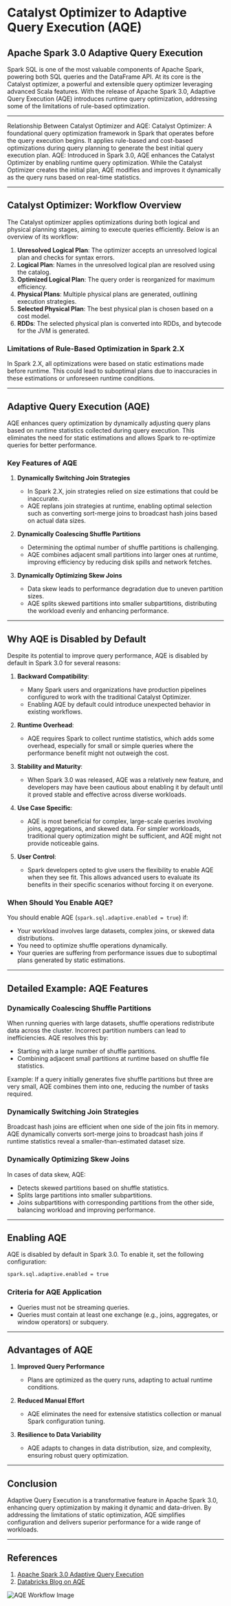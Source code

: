# Catalyst Optimizer to Adaptive Query Execution (AQE)

## Apache Spark 3.0 Adaptive Query Execution

Spark SQL is one of the most valuable components of Apache Spark, powering both SQL queries and the DataFrame API. At its core is the Catalyst optimizer, a powerful and extensible query optimizer leveraging advanced Scala features. With the release of Apache Spark 3.0, Adaptive Query Execution (AQE) introduces runtime query optimization, addressing some of the limitations of rule-based optimization.

---

Relationship Between Catalyst Optimizer and AQE:
Catalyst Optimizer: A foundational query optimization framework in Spark that operates before the query execution begins. It applies rule-based and cost-based optimizations during query planning to generate the best initial query execution plan.
AQE: Introduced in Spark 3.0, AQE enhances the Catalyst Optimizer by enabling runtime query optimization. While the Catalyst Optimizer creates the initial plan, AQE modifies and improves it dynamically as the query runs based on real-time statistics.

---

## Catalyst Optimizer: Workflow Overview

The Catalyst optimizer applies optimizations during both logical and physical planning stages, aiming to execute queries efficiently. Below is an overview of its workflow:

1. **Unresolved Logical Plan**: The optimizer accepts an unresolved logical plan and checks for syntax errors.
2. **Logical Plan**: Names in the unresolved logical plan are resolved using the catalog.
3. **Optimized Logical Plan**: The query order is reorganized for maximum efficiency.
4. **Physical Plans**: Multiple physical plans are generated, outlining execution strategies.
5. **Selected Physical Plan**: The best physical plan is chosen based on a cost model.
6. **RDDs**: The selected physical plan is converted into RDDs, and bytecode for the JVM is generated.

### Limitations of Rule-Based Optimization in Spark 2.X

In Spark 2.X, all optimizations were based on static estimations made before runtime. This could lead to suboptimal plans due to inaccuracies in these estimations or unforeseen runtime conditions.

---

## Adaptive Query Execution (AQE)

AQE enhances query optimization by dynamically adjusting query plans based on runtime statistics collected during query execution. This eliminates the need for static estimations and allows Spark to re-optimize queries for better performance.

### Key Features of AQE

1. **Dynamically Switching Join Strategies**
   - In Spark 2.X, join strategies relied on size estimations that could be inaccurate.
   - AQE replans join strategies at runtime, enabling optimal selection such as converting sort-merge joins to broadcast hash joins based on actual data sizes.

2. **Dynamically Coalescing Shuffle Partitions**
   - Determining the optimal number of shuffle partitions is challenging.
   - AQE combines adjacent small partitions into larger ones at runtime, improving efficiency by reducing disk spills and network fetches.

3. **Dynamically Optimizing Skew Joins**
   - Data skew leads to performance degradation due to uneven partition sizes.
   - AQE splits skewed partitions into smaller subpartitions, distributing the workload evenly and enhancing performance.

---

## Why AQE is Disabled by Default

Despite its potential to improve query performance, AQE is disabled by default in Spark 3.0 for several reasons:

1. **Backward Compatibility**:
   - Many Spark users and organizations have production pipelines configured to work with the traditional Catalyst Optimizer.
   - Enabling AQE by default could introduce unexpected behavior in existing workflows.

2. **Runtime Overhead**:
   - AQE requires Spark to collect runtime statistics, which adds some overhead, especially for small or simple queries where the performance benefit might not outweigh the cost.

3. **Stability and Maturity**:
   - When Spark 3.0 was released, AQE was a relatively new feature, and developers may have been cautious about enabling it by default until it proved stable and effective across diverse workloads.

4. **Use Case Specific**:
   - AQE is most beneficial for complex, large-scale queries involving joins, aggregations, and skewed data. For simpler workloads, traditional query optimization might be sufficient, and AQE might not provide noticeable gains.

5. **User Control**:
   - Spark developers opted to give users the flexibility to enable AQE when they see fit. This allows advanced users to evaluate its benefits in their specific scenarios without forcing it on everyone.

### When Should You Enable AQE?

You should enable AQE (`spark.sql.adaptive.enabled = true`) if:
- Your workload involves large datasets, complex joins, or skewed data distributions.
- You need to optimize shuffle operations dynamically.
- Your queries are suffering from performance issues due to suboptimal plans generated by static estimations.

---

## Detailed Example: AQE Features

### Dynamically Coalescing Shuffle Partitions

When running queries with large datasets, shuffle operations redistribute data across the cluster. Incorrect partition numbers can lead to inefficiencies. AQE resolves this by:

- Starting with a large number of shuffle partitions.
- Combining adjacent small partitions at runtime based on shuffle file statistics.

Example: If a query initially generates five shuffle partitions but three are very small, AQE combines them into one, reducing the number of tasks required.

### Dynamically Switching Join Strategies

Broadcast hash joins are efficient when one side of the join fits in memory. AQE dynamically converts sort-merge joins to broadcast hash joins if runtime statistics reveal a smaller-than-estimated dataset size.

### Dynamically Optimizing Skew Joins

In cases of data skew, AQE:

- Detects skewed partitions based on shuffle statistics.
- Splits large partitions into smaller subpartitions.
- Joins subpartitions with corresponding partitions from the other side, balancing workload and improving performance.

---

## Enabling AQE

AQE is disabled by default in Spark 3.0. To enable it, set the following configuration:

```bash
spark.sql.adaptive.enabled = true
```

### Criteria for AQE Application

- Queries must not be streaming queries.
- Queries must contain at least one exchange (e.g., joins, aggregates, or window operators) or subquery.

---

## Advantages of AQE

1. **Improved Query Performance**
   - Plans are optimized as the query runs, adapting to actual runtime conditions.

2. **Reduced Manual Effort**
   - AQE eliminates the need for extensive statistics collection or manual Spark configuration tuning.

3. **Resilience to Data Variability**
   - AQE adapts to changes in data distribution, size, and complexity, ensuring robust query optimization.

---

## Conclusion

Adaptive Query Execution is a transformative feature in Apache Spark 3.0, enhancing query optimization by making it dynamic and data-driven. By addressing the limitations of static optimization, AQE simplifies configuration and delivers superior performance for a wide range of workloads. 

---

## References

1. [Apache Spark 3.0 Adaptive Query Execution](https://towardsdatascience.com/apache-spark-3-0-adaptive-query-execution-2359e87ae31f)
2. [Databricks Blog on AQE](https://www.databricks.com/blog/2020/05/29/adaptive-query-execution-speeding-up-spark-sql-at-runtime.html)

![AQE Workflow Image](image-by-author-tag)

